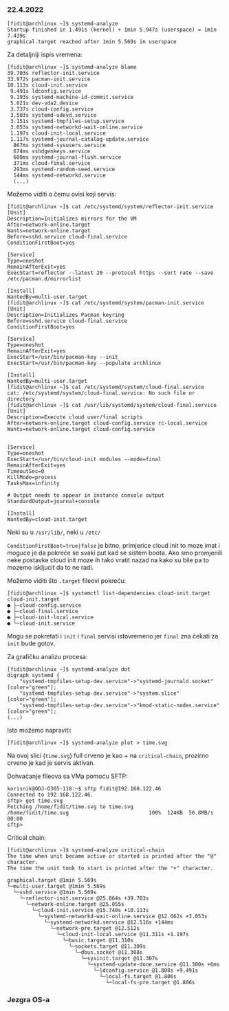 ### 22.4.2022

```shell
[fidit@archlinux ~]$ systemd-analyze
Startup finished in 1.491s (kernel) + 1min 5.947s (userspace) = 1min 7.439s 
graphical.target reached after 1min 5.569s in userspace
```

Za detaljniji ispis vremena:
```shell
[fidit@archlinux ~]$ systemd-analyze blame
39.703s reflector-init.service
33.972s pacman-init.service
10.113s cloud-init.service
 9.491s ldconfig.service
 9.193s systemd-machine-id-commit.service
 5.021s dev-vda2.device
 3.737s cloud-config.service
 3.503s systemd-udevd.service
 3.151s systemd-tmpfiles-setup.service
 3.053s systemd-networkd-wait-online.service
 1.197s cloud-init-local.service
 1.117s systemd-journal-catalog-update.service
  867ms systemd-sysusers.service
  674ms sshdgenkeys.service
  608ms systemd-journal-flush.service
  371ms cloud-final.service
  293ms systemd-random-seed.service
  144ms systemd-networkd.service
  (...)
```

Možemo viditi o čemu ovisi koji servis:
```shell
[fidit@archlinux ~]$ cat /etc/systemd/system/reflector-init.service 
[Unit]
Description=Initializes mirrors for the VM
After=network-online.target
Wants=network-online.target
Before=sshd.service cloud-final.service
ConditionFirstBoot=yes

[Service]
Type=oneshot
RemainAfterExit=yes
ExecStart=reflector --latest 20 --protocol https --sort rate --save /etc/pacman.d/mirrorlist

[Install]
WantedBy=multi-user.target
[fidit@archlinux ~]$ cat /etc/systemd/system/pacman-init.service 
[Unit]
Description=Initializes Pacman keyring
Before=sshd.service cloud-final.service
ConditionFirstBoot=yes

[Service]
Type=oneshot
RemainAfterExit=yes
ExecStart=/usr/bin/pacman-key --init
ExecStart=/usr/bin/pacman-key --populate archlinux

[Install]
WantedBy=multi-user.target
[fidit@archlinux ~]$ cat /etc/systemd/system/cloud-final.service 
cat: /etc/systemd/system/cloud-final.service: No such file or directory
[fidit@archlinux ~]$ cat /usr/lib/systemd/system/cloud-final.service 
[Unit]
Description=Execute cloud user/final scripts
After=network-online.target cloud-config.service rc-local.service
Wants=network-online.target cloud-config.service


[Service]
Type=oneshot
ExecStart=/usr/bin/cloud-init modules --mode=final
RemainAfterExit=yes
TimeoutSec=0
KillMode=process
TasksMax=infinity

# Output needs to appear in instance console output
StandardOutput=journal+console

[Install]
WantedBy=cloud-init.target
```

Neki su u `/usr/lib/`, neki u `/etc/`

`ConditionFirstBoot=true|false` je bitno, primjerice cloud init to moze imat i moguce je da pokreće se svaki put kad se sistem boota. Ako smo promjenili neke postavke cloud init moze ih tako vratit nazad na kako su bile pa to mozemo iskljucit da to ne radi. 

Možemo viditi što `.target` fileovi pokreću:

```shell
[fidit@archlinux ~]$ systemctl list-dependencies cloud-init.target
cloud-init.target
● ├─cloud-config.service
● ├─cloud-final.service
● ├─cloud-init-local.service
● └─cloud-init.service
```

Mogu se pokretati i `init` i `final` servisi istovremeno jer `final` zna čekati za `init` bude gotov.

Za grafičku analizu procesa:

```shell
[fidit@archlinux ~]$ systemd-analyze dot
digraph systemd {
	"systemd-tmpfiles-setup-dev.service"->"systemd-journald.socket" [color="green"];
	"systemd-tmpfiles-setup-dev.service"->"system.slice" [color="green"];
	"systemd-tmpfiles-setup-dev.service"->"kmod-static-nodes.service" [color="green"];
(...)
```

Isto možemo napraviti:
```shell
[fidit@archlinux ~]$ systemd-analyze plot > time.svg
```

Na ovoj slici (`time.svg`) full crveno je kao + na `critical-chain`, prozirno crveno je kad je servis aktivan. 

Dohvaćanje fileova sa VMa pomoću SFTP:

```shell
korisnik@ODJ-O365-118:~$ sftp fidit@192.168.122.46
Connected to 192.168.122.46.
sftp> get time.svg
Fetching /home/fidit/time.svg to time.svg
/home/fidit/time.svg                          100%  124KB  56.8MB/s   00:00    
sftp> 
```

Critical chain:

```shell
[fidit@archlinux ~]$ systemd-analyze critical-chain
The time when unit became active or started is printed after the "@" character.
The time the unit took to start is printed after the "+" character.

graphical.target @1min 5.569s
└─multi-user.target @1min 5.569s
  └─sshd.service @1min 5.569s
    └─reflector-init.service @25.864s +39.703s
      └─network-online.target @25.855s
        └─cloud-init.service @15.740s +10.113s
          └─systemd-networkd-wait-online.service @12.662s +3.053s
            └─systemd-networkd.service @12.516s +144ms
              └─network-pre.target @12.512s
                └─cloud-init-local.service @11.311s +1.197s
                  └─basic.target @11.310s
                    └─sockets.target @11.309s
                      └─dbus.socket @11.308s
                        └─sysinit.target @11.307s
                          └─systemd-update-done.service @11.300s +6ms
                            └─ldconfig.service @1.808s +9.491s
                              └─local-fs.target @1.806s
                                └─local-fs-pre.target @1.806s
```


### Jezgra OS-a


